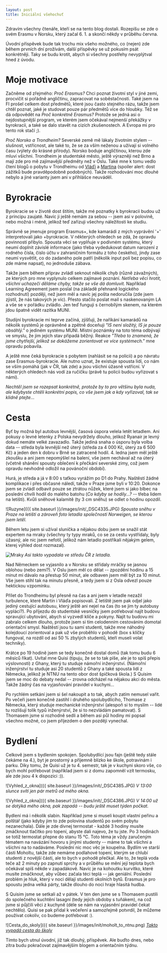 ```yaml
---
layout: post
title: Iniciální všehochuť
---
```


Zdravím všechny čtenáře, kteří se na tento blog dostali. Rozepíšu se zde o svém Erasmu v Norsku, který začal 6. 1. a skončí někdy v průběhu června.

Úvodní příspěvek bude tak trochu mix všeho možného, co (nejen) zde během prvních dní prožívám, další příspěvky se už pokusím psát konkrétněji. Taky se budu krotit, abych si všechny postřehy nevyplýtval hned z úvodu.

# Moje motivace

Začněme od zřejmého: *Proč Erasmus?* Chci poznat životní styl v jiné zemi, procvičit si pořádně angličtinu, zapracovat na soběstačnosti. Také jsem na FI prošel celkem dost předmětů, které jsou často stejného rázu, takže jsem chtěl poznat, jaké je studovat pouze pár předmětů více do hloubky. Též se dá odpovědět na *Proč konkrétně Erasmus?* Protože se jedná asi o nejdostupnější program, ve kterém jsem očekával nejmenší překážky v byrokracii, a také se dalo stavět na cizích zkušenostech. A Evropa mi pro tento rok stačí ;).

*Proč Norsko a Trondheim?* Severské země mě lákaly životním stylem -- slušnost, vstřícnost, ale také to, že se za vším neženou a užívají si volného času (výlety do krásné přírody). Norsko boduje angličtinou, kterou zde mluví všichni. Trondheim je studentské město, ještě výrazněji než Brno a mají zde pro mě zajímavější předměty než v Oslu. Také mne k tomu vedlo čtení blogů o pobytu v Trondheimu od [Vláďi](https://paradise.fi.muni.cz/~xstill/norway/index.html) a [Martina](https://www.fi.muni.cz/~xukrop/norway/category/blog) (spoiler alert: dost zážitků bude pravděpodobně podobných). Takže rozhodování moc dlouhé nebylo a jiné varianty jsem ani v přihlášce neuváděl.

# Byrokracie

Byrokracie se v životě dost štítím, takže mé poznatky k byrokracii budou už z principu zaujaté. Navíc ji ještě nemám za sebou -- jsem asi v polovině, nebo možná i méně, jelikož teď zařizuji všechny náležitosti ke studiu.

Správně se jmenuje program Erasmus+, kde kamarádi z mých vyprávění '+' interpretovali jako +byrokracie. V některých ohledech se zdá, že opravdu povinností přibylo. Spousta věcí se vyplňuje v podivném systému, který neumí doplnit závislé informace (jako třeba vydedukovat datum narození z rodného čísla, číslo účtu v zahraničním formátu z toho českého), jindy zase neumí vysvětlit, co do zadaného pole patří (několik input polí bez popisu, co zde máme napsat), no jednoduše zábava.

Takže jsem během příprav zvládl seknout několik chyb (různě závažných), ze kterých pro mne vyplynulo celkem zajímavé poznání. *Netřeba věci hrotit, všichni uchazeči děláme chyby, takže se vše dá domluvit.* Například Learning Agreement jsem poslal (na základě přehnaně logického rozhodnutí) později, než jsem měl a navíc jej pošta nedoručila (zde jsem zjistil, že nás takových je víc). Přesto stačilo poslat mail s naskenovaným LA a vše se v pořádku zvládlo. Jen teď funguji s černobílým skenem, na kterém jdou špatně vidět razítka MUNI.

Studijní byrokracie mi teprve začíná, zjišťuji, že naříkání kamarádů na několik systémů je oprávněné a zpětně doceňuji *"IS není složitý, IS je pouze obsáhlý."* o jediném systému MUNI. Místní poznámky na toto téma odbývají ve smyslu, že jim jejich stav připadá běžný. Reakce *"Třeba to znamená, že jsme chytřejší, jelikož se dokážeme zorientovat ve více systémech."* mne opravdu pobavila.

A ještě mne čeká byrokracie s pobytem (nahlásit se na policii) a po návratu zase Erasmus-byrokracie. Ale nutno uznat, že existuje spousta lidí, co nám se vším pomáhá (jak v ČR, tak zde) a jsou všichni úžasně vstřícní. V některých ohledech nás vodí za ručičku (právě tu policii budou vyřizovat s námi).

*Nechtěl jsem se rozepsat konkrétně, protože by to pro většinu byla nuda, ale kdybyste chtěli konkrétní popis, co vše jsem jak a kdy vyřizoval, tak se klidně ptejte...*

# Cesta

Byť by možná byl autobus levnější, časová úspora velela letět letadlem. Ani pokusy o levné letenky z Polska nevydržely dlouho, jelikož Ryanair je levný dokud nemáte velké zavazadlo. Takže jediná snaha o úsporu byla volba data -- středa byla levnější než úterý (středa za 4 000 Kč, úterý za 6 500 Kč) a jeden den k dobru v Brně se zatraceně hodil. 4. ledna jsem měl ještě zkoušku a ani jsem nepomýšlel na balení, vše jsem nechával až na úterý (včetně shánění spousty oblečení k přečkání severské zimy, což jsem opravdu nevhodně odložil na povánoční období).

Hurá, je středa a já v 8:00 s taťkou vyrážím po D1 do Prahy. Naštěstí žádné komplikace i přes občasné náledí, takže v Praze jsme byli v 10:20. Dokonce jsem se zvládl odbavit pouze se ztrátou nůžek, které jsem si jako blbec na poslední chvíli hodil do malého batohu (*Co kdyby se hodily...?* -- třeba lidem na letišti). Kvůli sněhové kalamitě (ty 3 cm sněhu) se odlet o hodinu opozdil.

![Ruzyne]({{ site.baseurl }}/images/init/_DSC4335.JPG)
*Spousta sněhu v Praze na letišti a zároveň foto letadla společnosti Norweigen, se kterou jsem letěl.*

Během letu jsem si užíval sluníčka a nějakou dobu jsem se snažil stát expertem na mraky (všechny ty typy mraků, co se za cestu vystřídaly, byly úžasný, ale nic jsem nefotil, jelikož nám letadlo postříkali nějakým gelem, kterej výhled dost rozmazal).

![Mraky](https://christmasisalwayscoming.files.wordpress.com/2013/05/p2050550.jpg)
*Asi takto vypadala ve středu ČR z letadla.*

Nad Německem se vyjasnilo a v Norsku se střídaly mráčky se jasnou oblohou (nebo zemí?). V Oslu jsem měl co dělat -- zpozdění hodinu a 15 minut mi dávalo na přestup 50 minut, ale odbaven jsem měl být za 10 minut. Vše jsem stihl tak na minutu přesně, a tedy jsem si z Osla odvezl pouze hektickou vzpomínku.

Přílet do Trondheimu byl přesně na čas a ani jsem v letadle nezažil turbulence, které Martin i Vláďa popisovali. Z letiště jsem pak odjel jako jediný cestující autobusu, který ještě ani nejel na čas (to se jim ty autobusy vyplácí?). Po příjezdu do studentské vesničky jsem potřeboval najít budovu spravující ubytování, abych si vyzvedl klíče a pokyny. Najít tu budovu mi zabralo celkem dlouho, protože jsem si tím celodenním cestováním domotal orientační smysl. Naštěstí jsou tu samí studenti, takže mne náhodný kolejdoucí zorientoval a pak už vše proběhlo v pohodě (box s klíčky fungoval, na rozdíl od asi 50 % zbylých studentů, kteří museli volat techniky).

Krátce po 19 hodině jsem se tedy konečně dostal domů (tak tomu budu 6 měsíců říkat). Uvítal mne Quisi (tipuju, že se to tak píše, ale je to spíš přepis výslovnosti) z Ghany, který tu studuje námořní inženýrství. (Námořní inženýrství tu studuje asi 20 studentů z Ghany a také spousta lidí z Německa, jelikož je NTNU na tento obor dost špičková škola.) S Quisim jsem se moc do debaty nedal -- zrovna odcházel na nějakou akci do města. Takže žádný čas na vyjasňování pravidel v kuchyni...

Po rychlém setkání jsem si šel nakoupit a to tak, abych zatím nemusel vařit. Po večeři jsem konečně zastihl i druhého spolubydlícího, Thomase z Německa, který studuje mechanické inženýrství (alespoň si to myslím -- lidé tu rozlišují tolik typů inženýrství, že si to nezvládám pamatovat). S Thomasem jsme si rozhodně sedli a během asi půl hodiny mi popsal všechno možné, co jsem příjezdem o den později vynechal.

# Bydlení

Celkově jsem s bydlením spokojen. Spolubydlící jsou fajn (ještě tedy stále čekáme na 4.), byt je prostorný a příjemně blízko ke škole, potravinám i parku. Díky tomu, že Quisi už je tu 4. semestr, tak je v kuchyni skoro vše, co bych mohl potřebovat (například jsem si z domu zapomněl vzít termosku, ale zde jsou 4 k dispozici :)).

![Vyhled_z_okna]({{ site.baseurl }}/images/init/_DSC4385.JPG)
*V 13:00 slunce svítí jen pár metrů od mého okna.*

![Vyhled_z_okna]({{ site.baseurl }}/images/init/_DSC4386.JPG)
*V 14:00 už se dotýká mého okna, pak zapadá -- budu ještě muset týden počkat.*

Bydlení má i několik slabin. Například jsme si museli koupit vlastní peřinu a polštář (jako kdyby jim to zde polovina studentů po svém pobytu nezanechala). Dále je zde divnej termostat - každé 3 hodiny musíte zmáčknout tlačítko pro topení, abyste dali najevo, že tu jste. Po 3 hodinách se totiž termostat přepne do stanu 15 °C. Toto téma je vždy zaručeným tématem na navázání hovoru s jinými studenty -- máme to tak všichni a všichni na to nadáváme. Poslední nic moc věc je koupelna. Bydlím ve starší části Moholtu, takže zde nemáme podlahové topení, kterým se chlubí studenti z novější části, ale to bych v pohodě přečkal. Ale to, že teplá voda teče až 2 minuty po zapnutí sprchy a v průběhu se mění její teplota bych očekával spíš někde v zapadákově. Navíc je na kohoutku kurvítko, které musíte zmáčknout, aby vůbec začala téci teplá -- jak geniální. Poslední problém je hluk, který v noci dělají studenti okolních bytů. Erasmus je pro spoustu jedna velká párty, takže dlouho do noci hraje hlasitá hudba.

S Quisim jsme se setkali až v pátek. V ten den jsme se s Thomasem pustili do společného kuchtění lasagní (tedy jejich obdoby s tuňákem), na což jsme si půjčili věci z kuchyně (déle se nám na vyjasnění pravidel čekat nechtělo). Quisi se pak přidal k večeření a samozřejmě potvrdil, že můžeme používat cokoliv, co budeme potřebovat :).

![Cesta_do_skoly]({{ site.baseurl }}/images/init/moholt_to_ntnu.png)
[*Takto vypadá cesta do školy*](https://goo.gl/maps/SrmYNyq7v3x)

Tímto bych utnul úvodní, již tak dlouhý, příspěvek. Ale buďto dnes, nebo zítra budu pokračovat zajímavějším blogem a orientačním týdnu.
